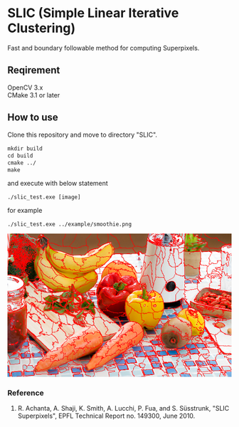 # SLIC (Simple Linear Iterative Clustering)
Fast and boundary followable method for computing Superpixels.

## Reqirement
OpenCV 3.x<br>
CMake 3.1 or later

## How to use
Clone this repository and move to directory "SLIC".
```
mkdir build
cd build
cmake ../
make
```
and execute with below statement
```
./slic_test.exe [image]
```
for example
```
./slic_test.exe ../example/smoothie.png
```
![SLIC result](https://github.com/SnowTanuki/SLIC/blob/master/example/result.png)

### Reference
1. R. Achanta, A. Shaji, K. Smith, A. Lucchi, P. Fua, and S. Süsstrunk, "SLIC Superpixels", EPFL Technical Report no. 149300, June 2010.
